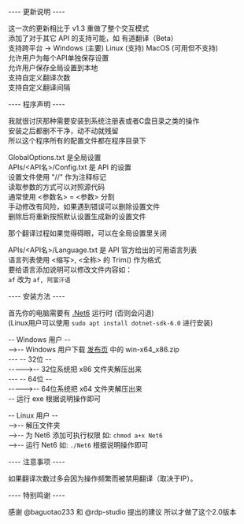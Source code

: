 ---- 更新说明 ----

这一次的更新相比于 v1.3 重做了整个交互模式<br/>
添加了对于其它 API 的支持可能，如 有道翻译（Beta）<br/>
支持跨平台 -> Windows (主要) Linux (支持) MacOS (可用但不支持)<br/>
允许用户为每个API单独保存设置<br/>
允许用户保存全局设置到本地<br/>
支持自定义翻译次数<br/>
支持自定义翻译间隔<br/>

---- 程序声明 ----

我就很讨厌那种需要安装到系统注册表或者C盘目录之类的操作<br/>
安装之后都删不干净，动不动就残留<br/>
所以这个程序所有的配置文件都在程序目录下<br/>

GlobalOptions.txt 是全局设置<br/>
APIs/<API名>/Config.txt 是 API 的设置<br/>
设置文件使用 "//" 作为注释标记<br/>
读取参数的方式可以对照源代码<br/>
通常使用 <参数名> = <参数> 分割<br/>
手动修改有风险，如果遇到错误可以删除设置文件<br/>
删除后将重新按照默认设置生成新的设置文件<br/>

那个翻译过程如果觉得碍眼，可以在全局设置里关闭<br/>

APIs/<API名>/Language.txt 是 API 官方给出的可用语言列表<br/>
语言列表使用 <缩写>, <全称> 的 Trim() 作为格式<br/>
要给语言添加说明可以修改文件内容如：<br/>
`af` 改为 `af, 阿富汗语`

---- 安装方法 ----

首先你的电脑需要有 [.Net6](https://dotnet.microsoft.com/en-us/download/dotnet/6.0) 运行时 (否则会闪退)<br/>
(Linux用户可以使用 `sudo apt install dotnet-sdk-6.0` 进行安装)<br/>

-- Windows 用户 --<br/>
-->-- Windows 用户下载 [发布页](https://github.com/515621078/GoogleTrans20/releases) 中的 win-x64_x86.zip<br/>
--- -- 32位 --<br/>
----->-- 32位系统把 x86 文件夹解压出来<br/>
--- -- 64位 --<br/>
----->-- 64位系统把 x64 文件夹解压出来<br/>
-- 运行 exe 根据说明操作即可<br/>
    
-- Linux 用户 --<br/>
-->-- 解压文件夹<br/>
-->-- 为 Net6 添加可执行权限 如: `chmod a+x Net6`<br/>
-->-- 运行 Net6 如: `./Net6` 根据说明操作即可
    
---- 注意事项 ----

如果翻译次数过多会因为操作频繁而被禁用翻译（取决于IP）。

---- 特别鸣谢 ----

感谢 @baguotao233 和 @rdp-studio 提出的建议
所以才做了这个2.0版本
